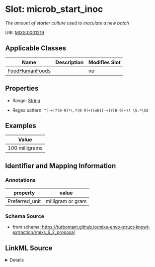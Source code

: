# Slot: microb_start_inoc


_The amount of starter culture used to inoculate a new batch_



URI: [MIXS:0001219](https://w3id.org/mixs/0001219)



<!-- no inheritance hierarchy -->




## Applicable Classes

| Name | Description | Modifies Slot |
| --- | --- | --- |
[FoodHumanFoods](FoodHumanFoods.md) |  |  no  |







## Properties

* Range: [String](String.md)

* Regex pattern: `^[-+]?[0-9]*\.?[0-9]+([eE][-+]?[0-9]+)? \S.*\S$`






## Examples

| Value |
| --- |
| 100 milligrams |

## Identifier and Mapping Information





### Annotations

| property | value |
| --- | --- |
| Preferred_unit | milligram or gram |



### Schema Source


* from schema: https://turbomam.github.io/mixs-envo-struct-knowl-extraction//mixs_6_2_proposal




## LinkML Source

<details>
```yaml
name: microb_start_inoc
annotations:
  Preferred_unit:
    tag: Preferred_unit
    value: milligram or gram
description: The amount of starter culture used to inoculate a new batch
title: microbial starter inoculation
notes:
- microbial
examples:
- value: 100 milligrams
from_schema: https://turbomam.github.io/mixs-envo-struct-knowl-extraction//mixs_6_2_proposal
rank: 1000
slot_uri: MIXS:0001219
multivalued: false
alias: microb_start_inoc
domain_of:
- FoodHumanFoods
range: string
required: false
recommended: false
pattern: ^[-+]?[0-9]*\.?[0-9]+([eE][-+]?[0-9]+)? \S.*\S$

```
</details>